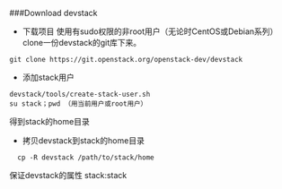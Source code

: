 ###Download devstack

- 下载项目
使用有sudo权限的非root用户（无论时CentOS或Debian系列）clone一份devstack的git库下来。
```
git clone https://git.openstack.org/openstack-dev/devstack
```
- 添加stack用户
```
devstack/tools/create-stack-user.sh
su stack；pwd （用当前用户或root用户）
```
得到stack的home目录
- 拷贝devstack到stack的home目录
```
  cp -R devstack /path/to/stack/home
```
保证devstack的属性 stack:stack


